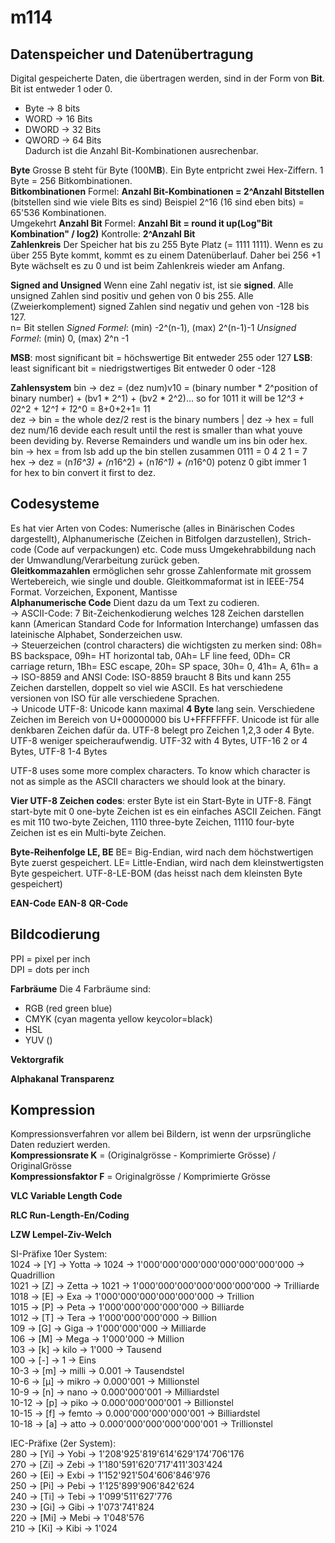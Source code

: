 # m114

## Datenspeicher und Datenübertragung
Digital gespeicherte Daten, die übertragen werden, sind in der Form von **Bit**.
Bit ist entweder 1 oder 0.

- Byte &rarr; 8 bits
- WORD &rarr; 16 Bits
- DWORD &rarr; 32 Bits 
- QWORD &rarr; 64 Bits   
Dadurch ist die Anzahl Bit-Kombinationen ausrechenbar.

**Byte** Grosse B steht für Byte (100M**B**). Ein Byte entpricht zwei Hex-Ziffern. 1 Byte = 256 Bitkombinationen.  
**Bitkombinationen** Formel: **Anzahl Bit-Kombinationen = 2^Anzahl Bitstellen** (bitstellen sind wie viele Bits es sind) Beispiel 2^16 (16 sind eben bits) = 65'536 Kombinationen.  
Umgekehrt **Anzahl Bit** Formel: **Anzahl Bit = round it up(Log"Bit Kombination" / log2)** Kontrolle: **2^Anzahl Bit**  
**Zahlenkreis** 
Der Speicher hat bis zu 255 Byte Platz (= 1111 1111). Wenn es zu über 255 Byte kommt, kommt es zu einem Datenüberlauf. Daher bei 256 +1 Byte wächselt es zu 0 und ist beim Zahlenkreis wieder am Anfang. 

**Signed and Unsigned** Wenn eine Zahl negativ ist, ist sie **signed**. Alle unsigned Zahlen sind positiv und gehen von 0 bis 255. Alle (Zweierkomplement) signed Zahlen sind negativ und gehen von -128 bis 127.  
n= Bit stellen
*Signed Formel*: (min) -2^(n-1), (max) 2^(n-1)-1
*Unsigned Formel*: (min) 0, (max) 2^n -1

**MSB**: most significant bit = höchswertige Bit entweder 255 oder 127
**LSB**: least significant bit = niedrigstwertiges Bit entweder 0 oder -128

**Zahlensystem** bin &rarr; dez = (dez num)v10 = (binary number * 2^position of binary number) + (bv1 * 2^1) + (bv2 * 2^2)... so for 1011 it will be 1*2^3 + 0*2^2 + 1*2^1 + 1*2^0 = 8+0+2+1= 11  
dez &rarr; bin = the whole dez/2 rest is the binary numbers  | dez &rarr; hex = full dez num/16 devide each result until the rest is smaller than what youve been deviding by. Reverse Remainders und wandle um ins bin oder hex.  
bin &rarr; hex = from lsb add up the bin stellen zusammen 0111 = 0 4 2 1 = 7  
hex &rarr; dez = (n*16^3) + (n*16^2) + (n*16^1) + (n*16^0) potenz 0 gibt immer 1  
for hex to bin convert it first to dez.

## Codesysteme
Es hat vier Arten von Codes: Numerische (alles in Binärischen Codes dargestellt), Alphanumerische (Zeichen in Bitfolgen darzustellen), Strich-code (Code auf verpackungen) etc. Code muss Umgekehrabbildung nach der Umwandlung/Verarbeitung zurück geben.  
**Gleitkommazahlen** ermöglichen sehr grosse Zahlenformate mit grossem Wertebereich, wie single und double. Gleitkommaformat ist in IEEE-754 Format. Vorzeichen, Exponent, Mantisse  
**Alphanumerische Code** Dient dazu da um Text zu codieren.  
&rarr; ASCII-Code: 7 Bit-Zeichenkodierung welches 128 Zeichen darstellen kann (American Standard Code for Information Interchange) umfassen das lateinische Alphabet, Sonderzeichen usw.  
&rarr; Steuerzeichen (control characters) die wichtigsten zu merken sind: 08h= BS backspace, 09h= HT horizontal tab, 0Ah= LF line feed, 0Dh= CR carriage return, 1Bh= ESC escape, 20h= SP space, 30h= 0, 41h= A, 61h= a  
&rarr; ISO-8859 and ANSI Code: ISO-8859 braucht 8 Bits und kann 255 Zeichen darstellen, doppelt so viel wie ASCII. Es hat verschiedene versionen von ISO für alle verschiedene Sprachen.  
&rarr; Unicode UTF-8: Unicode kann maximal **4 Byte** lang sein. Verschiedene Zeichen im Bereich von U+00000000 bis U+FFFFFFFF. Unicode ist für alle denkbaren Zeichen dafür da. UTF-8 belegt pro Zeichen 1,2,3 oder 4 Byte. UTF-8 weniger speicheraufwendig. UTF-32 with 4 Bytes, UTF-16 2 or 4 Bytes, UTF-8 1-4 Bytes

UTF-8 uses some more complex characters. To know which character is not as simple as the ASCII characters we should look at the binary.  

**Vier UTF-8 Zeichen codes**: erster Byte ist ein Start-Byte in UTF-8. Fängt start-byte mit 0 one-byte Zeichen ist es ein einfaches ASCII Zeichen. Fängt es mit 110 two-byte Zeichen, 1110 three-byte Zeichen, 11110 four-byte Zeichen ist es ein Multi-byte Zeichen. 

**Byte-Reihenfolge LE, BE** BE= Big-Endian, wird nach dem höchstwertigen Byte zuerst gespeichert. LE= Little-Endian, wird nach dem kleinstwertigsten Byte gespeichert. UTF-8-LE-BOM (das heisst nach dem kleinsten Byte gespeichert)

**EAN-Code**
**EAN-8**
**QR-Code**

## Bildcodierung
PPI = pixel per inch  
DPI = dots per inch

**Farbräume**
Die 4 Farbräume sind:
- RGB (red green blue)
- CMYK (cyan magenta yellow keycolor=black)
- HSL
- YUV ()

**Vektorgrafik**

**Alphakanal Transparenz**

## Kompression
Kompressionsverfahren vor allem bei Bildern, ist wenn der urpsrüngliche Daten reduziert werden.  
**Kompressionsrate K** = (Originalgrösse - Komprimierte Grösse) / OriginalGrösse  
**Kompressionsfaktor F** = Originalgrösse / Komprimierte Grösse

**VLC Variable Length Code**

**RLC Run-Length-En/Coding**

**LZW Lempel-Ziv-Welch**


SI-Präfixe 10er System:  
1024 → [Y] → Yotta → 1024 → 1'000'000'000'000'000'000'000'000 → Quadrillion  
1021 → [Z] → Zetta → 1021 → 1'000'000'000'000'000'000'000 → Trilliarde  
1018 → [E] → Exa  → 1'000'000'000'000'000'000 → Trillion  
1015 → [P] → Peta  → 1'000'000'000'000'000 → Billiarde  
1012 → [T] → Tera  → 1'000'000'000'000 → Billion  
109 → [G] → Giga  → 1'000'000'000 → Milliarde  
106 → [M] → Mega  → 1'000'000 → Million  
103 → [k] → kilo → 1'000 → Tausend  
100 → [-]  → 1 → Eins  
10-3 → [m] → milli  → 0.001 → Tausendstel  
10-6 → [µ] → mikro  → 0.000'001 → Millionstel  
10-9 → [n] → nano  → 0.000'000'001 → Milliardstel  
10-12 → [p] → piko  → 0.000'000'000'001 → Billionstel  
10-15 → [f] → femto  → 0.000'000'000'000'001 → Billiardstel  
10-18 → [a] → atto  → 0.000'000'000'000'000'001 → Trillionstel  

IEC-Präfixe (2er System):  
280 → [Yi] → Yobi → 1'208'925'819'614'629'174'706'176  
270 → [Zi] → Zebi → 1'180'591'620'717'411'303'424  
260 → [Ei] → Exbi → 1'152'921'504'606'846'976  
250 → [Pi] → Pebi → 1'125'899'906'842'624  
240 → [Ti] → Tebi → 1'099'511'627'776  
230 → [Gi] → Gibi → 1'073'741'824  
220 → [Mi] → Mebi → 1'048'576  
210 → [Ki] → Kibi → 1'024  
